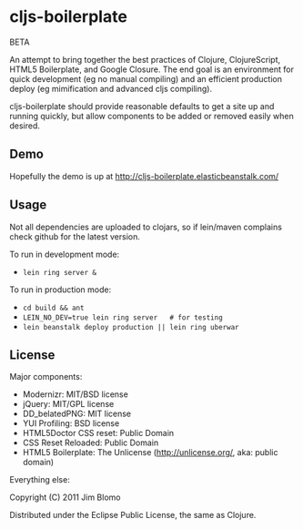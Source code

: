# cljs-boilerplate

BETA

An attempt to bring together the best practices of Clojure, ClojureScript, HTML5
Boilerplate, and Google Closure.  The end goal is an environment for quick
development (eg no manual compiling) and an efficient production deploy (eg
mimification and advanced cljs compiling).

cljs-boilerplate should provide reasonable defaults to get a site up and running
quickly, but allow components to be added or removed easily when desired.  

## Demo

Hopefully the demo is up at http://cljs-boilerplate.elasticbeanstalk.com/

## Usage

Not all dependencies are uploaded to clojars, so if lein/maven complains check
github for the latest version.

To run in development mode:

* `lein ring server &`

To run in production mode:

* `cd build && ant`
* `LEIN_NO_DEV=true lein ring server   # for testing`
* `lein beanstalk deploy production || lein ring uberwar`

## License

Major components:

* Modernizr: MIT/BSD license
* jQuery: MIT/GPL license
* DD_belatedPNG: MIT license
* YUI Profiling: BSD license
* HTML5Doctor CSS reset: Public Domain
* CSS Reset Reloaded: Public Domain
* HTML5 Boilerplate: The Unlicense (http://unlicense.org/, aka: public domain)

Everything else:

Copyright (C) 2011 Jim Blomo

Distributed under the Eclipse Public License, the same as Clojure.
